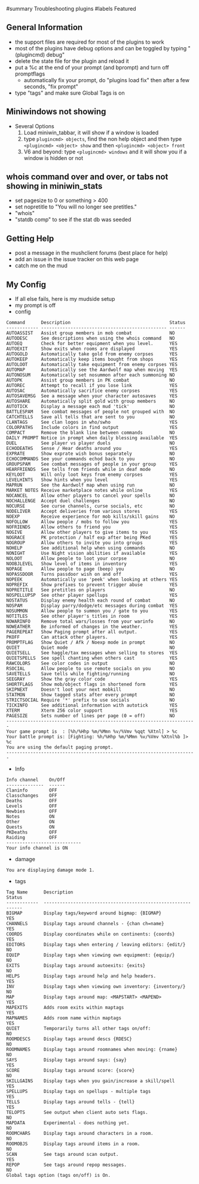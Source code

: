 ﻿#summary Troubleshooting plugins
#labels Featured

## General Information ##
  * the support files are required for most of the plugins to work
  * most of the plugins have debug options and can be toggled by typing "(plugincmd) debug"
  * delete the state file for the plugin and reload it
  * put a %c at the end of your prompt (and bprompt) and turn off promptflags
    * automatically fix your prompt, do "plugins load fix" then after a few seconds, "fix prompt"
  * type "tags" and make sure Global Tags is on

## Miniwindows not showing ##
  * Several Options
    1. Load miniwin\_tabbar, it will show if a window is loaded
    1. type `plugincmd> objects`, find the non help object and then type `<plugincmd> <object> show` and then `<plugincmd> <object> front`
    1. V6 and beyond: type `<plugincmd> windows` and it will show you if a window is hidden or not

## whois command over and over, or tabs not showing in miniwin\_stats ##
  * set pagesize to 0 or something > 400
  * set nopretitle to "You will no longer see pretitles."
  * "whois"
  * "statdb comp" to see if the stat db was seeded

## Getting Help ##
  * post a message in the mushclient forums (best place for help)
  * add an issue in the issue tracker on this web page
  * catch me on the mud

## My Config ##
  * If all else fails, here is my mudside setup
  * my prompt is off
  * config
```
Command      Description                                     Status    
------------ ----------------------------------------------- ------   
AUTOASSIST   Assist group members in mob combat              NO 
AUTODESC     See descriptions when using the whois command   NO 
AUTOEQ       Check for better equipment when you level.      YES
AUTOEXIT     Show exits when rooms are displayed             YES
AUTOGOLD     Automatically take gold from enemy corpses      YES
AUTOKEEP     Automatically keep items bought from shops      YES
AUTOLOOT     Automatically take equipment from enemy corpses YES
AUTOMAP      Automatically see the Aardwolf map when moving  YES
AUTONOSUM    Automatically set nosummon after each summoning NO 
AUTOPK       Assist group members in PK combat               NO 
AUTOREC      Attempt to recall if you lose link              YES
AUTOSAC      Automatically sacrifice enemy corpses           YES
AUTOSAVEMSG  See a message when your character autosaves     YES
AUTOSHARE    Automatically split gold with group members     NO 
AUTOTICK     Display a message each mud 'tick'               NO 
BATTLESPAM   See combat messages of people not grouped with  NO 
CATCHTELLS   Save all tells that are sent to you             NO 
CLANTAGS     See clan logos in who/swho                      YES
COLORPATHS   Include colors in find output                   YES
COMPACT      Remove the blank line between commands          NO 
DAILY PROMPT Notice in prompt when daily blessing available  YES
DUEL         See player vs player duels                      NO 
ECHODEATHS   Sense / Hear deaths around you                  YES
EXPRATE      Show exprate wish bonus separately              NO 
ECHOCOMMANDS See your commands echod back to you             NO 
GROUPSPAM    See combat messages of people in your group     YES
HEARFRIENDS  See tells from friends while in deaf mode       NO 
KEYLOOT      Will only loot keys from enemy corpses          YES
LEVELHINTS   Show hints when you level                       YES
MAPRUN       See the Aardwolf map when using run             NO 
MARKET NOTES Receive marketplace notes while online          YES
NOCANCEL     Allow other players to cancel your spells       NO 
NOCHALLENGE  Accept duel challenges                          NO 
NOCURSE      See curse channels, curse socials, etc          NO 
NODELIVER    Accept deliveries from various stores           YES
NOEXP        Receive experience for mob kills/skill gains    NO 
NOFOLLOW     Allow people / mobs to follow you               YES
NOFRIENDS    Allow others to friend you                      YES
NOGIVE       Allow other players to give items to you        YES
NOGRACE      PK protection / half exp after being PKed       YES
NOGROUP      Allow others to invite you into groups          YES
NOHELP       See additional help when using commands         NO 
NONIGHT      Use Night vision abilities if available         YES
NOLOOT       Allow people to loot your corpse                NO 
NOOBJLEVEL   Show level of items in inventory                YES
NOPAGE       Allow people to page (beep) you                 NO 
NOPASSDOOR   Turns passdoor wish on and off                  YES
NOPEEK       Automatically use 'peek' when looking at others YES
NOPREFIX     Show prefixes to prevent trigger abuse          YES
NOPRETITLE   See pretitles on players                        NO 
NOSPELLUPSP  See other player spellups                       YES
NOSTATUS     Display enemy health each round of combat       NO 
NOSPAM       Display parry/dodge/etc messages during combat  YES
NOSUMMON     Allow people to summon you / gate to you        YES
NOTITLES     See other player's titles in room               YES
NOWARINFO    Remove total wars/losses from your warinfo      NO 
NOWEATHER    Be informed of changes in the weather.          YES
PAGEREPEAT   Show Paging prompt after all output.            YES
PKOFF        Can attack other players.                       YES
PROMPTFLAG   Show Quiet / Afk / Noexp mode in prompt         NO 
QUIET        Quiet mode                                      NO 
QUIETSELL    See haggle/tax messages when selling to stores  YES
QUIETSPELLS  See spell chanting when others cast             YES
RAWCOLORS    See color codes in output                       NO 
RSOCIAL      Allow people to use remote socials on you       NO 
SAVETELLS    Save tells while fighting/running               NO 
SEEGRAY      Show the gray color code                        YES
SHORTFLAGS   Show mob/object flags in shortened form         YES
SKIPNEXT     Doesn't loot your next mobkill                  NO 
STATMON      Show tagged stats after every prompt            NO 
STRICTSOCIAL Require '*' prefix to use socials               NO 
TICKINFO     See additional information with autotick        YES
XTERM        Xterm 256 color support                         YES
PAGESIZE     Sets number of lines per page (0 = off)         NO
-----------------------------------------------------------------------
Your game prompt is  : [%h/%Hhp %m/%Mmn %v/%Vmv %qqt %Xtnl] > %c
Your battle prompt is: [Fighting: %h/%Hhp %m/%Mmn %v/%Vmv %Xtnl%b ]> %c
You are using the default paging prompt.
-----------------------------------------------------------------------
```
  * Info
```
Info channel    On/Off
--------------  ------
Claninfo        OFF
Classchanges    OFF
Deaths          OFF
Levels          OFF
Newbies         OFF
Notes           ON
Other           ON
Quests          ON
PKDeaths        OFF
Raiding         OFF
----------------------------
Your info channel is ON
```
  * damage
```
You are displaying damage mode 1.
```
  * tags
```
Tag Name      Description                                             Status    
------------  ------------------------------------------------------- ------   
BIGMAP        Display tags/keyword around bigmap: {BIGMAP}            YES
CHANNELS      Display tags around channels - {chan ch=name}           YES
COORDS        Display coordinates while on continents: {coords}       YES
EDITORS       Display tags when entering / leaving editors: {edit/}   NO 
EQUIP         Display tags when viewing own equipment: {equip/}       NO 
EXITS         Display tags around autoexits: {exits}                  NO 
HELPS         Display tags around help and help headers.              YES
INV           Display tags when viewing own inventory: {inventory/}   NO 
MAP           Display tags around map: <MAPSTART> <MAPEND>            YES
MAPEXITS      Adds room exits within maptags                          YES
MAPNAMES      Adds room name within maptags                           YES
QUIET         Temporarily turns all other tags on/off:                NO 
ROOMDESCS     Display tags around descs {RDESC}                       NO 
ROOMNAMES     Display tags around roomnames when moving: {rname}      NO 
SAYS          Display tags around says: {say}                         YES
SCORE         Display tags around score: {score}                      NO 
SKILLGAINS    Display tags when you gain/increase a skill/spell       YES
SPELLUPS      Display tags on spellups - multiple tags                YES
TELLS         Display tags around tells - {tell}                      YES
TELOPTS       See output when client auto sets flags.                 NO 
MAPDATA       Experimental - does nothing yet.                        NO 
ROOMCHARS     Display tags around characters in a room.               NO 
ROOMOBJS      Display tags around items in a room.                    NO 
SCAN          See tags around scan output.                            YES
REPOP         See tags around repop messages.                         NO 
Global tags option (tags on/off) is On.
```